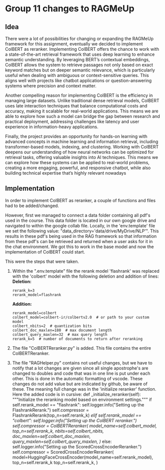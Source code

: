 # Group 11 changes to RAGMeUp

## Idea
There were a lot of possibilities for changing or expanding the RAGMeUp framework for this assignment, eventually we decided to implement ColBERT as reranker. Implementing ColBERT offers the chance to work with a state-of-the-art retrieval framework that uses deep learning to enhance semantic understanding. By leveraging BERT’s contextual embeddings, ColBERT allows the system to retrieve passages not only based on exact keyword matches but on deeper semantic relevance, which is particularly useful when dealing with ambiguous or context-sensitive queries. This aligns well with projects like chatbot applications or question-answering systems where precision and context matter.

Another compelling reason for implementing ColBERT is the efficiency in managing large datasets. Unlike traditional dense retrieval models, ColBERT uses late interaction techniques that balance computational costs and accuracy, making it scalable for real-world applications. This means we are able to explore how such a model can bridge the gap between research and practical deployment, addressing challenges like latency and user experience in information-heavy applications.

Finally, the project provides an opportunity for hands-on learning with advanced concepts in machine learning and information retrieval, including transformer-based models, indexing, and clustering. Working with ColBERT deepens our understanding of how neural networks can be optimized for retrieval tasks, offering valuable insights into AI techniques. This means we can explore how these systems can be applied to real-world problems, creating a more engaging, powerful, and responsive chatbot, while also building technical expertise that’s highly relevant nowadays

## Implementation

In order to implement ColBERT as reranker, a couple of functions and files had to be added/changed.

However, first we managed to connect a data folder containing all pdf's used in the course. This data folder is located in our own google drive and navigated to within the google collab file. Locally, in the 'env.template' file we set the following value: "data_directory='data/drive/MyDrive/NLP'". This results in these pdf's being used in the RAG framework so that information from these pdf's can be retrieved and returned when a user asks for it in the chat environment. We got this to work in the base model and now the implementation of ColBERT could start.

This were the steps that were taken.

1. Within the ".env.template" file the rerank model 'flashrank' was replaced with the 'colbert' model with the following deletion and addition of lines:
   **Deletion:**
   ```{python}
   rerank_k=3
   rerank_model=flashrank
   ```
   
   **Addition:**
   ```{python}
   rerank_model=colbert
   colbert_model=colbert-ir/colbertv2.0  # or path to your custom model
   colbert_nbits=2  # quantization bits
   colbert_doc_maxlen=180  # max document length
   colbert_query_maxlen=32  # max query length
   rerank_k=5  # number of documents to return after reranking
   ```
2. The file "ColBERTReranker.py" is added. This file contains the entire ColBERTReranker.

3. The file "RAGHelper.py" contains not useful changes, but we have to notify that a lot changes are given since all single apostrophe's are changed to doubles and code that was in one line is put under each other. This is done in the automatic formatting of vscode. These changes do not add value but are indicated by github, be aware of these. The meaning full change was in the 'initialize reranker' function. Here the added code is in cursive:
   def _initialize_reranker(self):
        """Initialize the reranking model based on environment settings."""
        if self.rerank_model == "flashrank":
            self.logger.info("Setting up the FlashrankRerank.")
            self.compressor = FlashrankRerank(top_n=self.rerank_k)
        *elif self.rerank_model == "colbert":
            self.logger.info("Setting up the ColBERT reranker.")
            self.compressor = ColBERTReranker(
                model_name=self.colbert_model,
                top_n=self.rerank_k,
                nbits=self.colbert_nbits,
                doc_maxlen=self.colbert_doc_maxlen,
                query_maxlen=self.colbert_query_maxlen,
            )*
        else:
            self.logger.info("Setting up the ScoredCrossEncoderReranker.")
            self.compressor = ScoredCrossEncoderReranker(
                model=HuggingFaceCrossEncoder(model_name=self.rerank_model),
                top_n=self.rerank_k
                top_n=self.rerank_k,
            )
